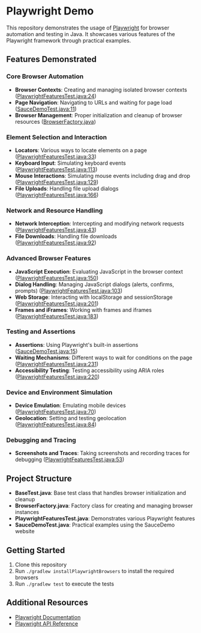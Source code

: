 # Playwright Demo

This repository demonstrates the usage of [Playwright](https://playwright.dev/) for browser automation and testing in Java. It showcases various features of the Playwright framework through practical examples.

## Features Demonstrated

### Core Browser Automation
- **Browser Contexts**: Creating and managing isolated browser contexts ([PlaywrightFeaturesTest.java:24](src/test/java/io/github/densudas/PlaywrightFeaturesTest.java#L24))
- **Page Navigation**: Navigating to URLs and waiting for page load ([SauceDemoTest.java:11](src/test/java/io/github/densudas/SauceDemoTest.java#L11))
- **Browser Management**: Proper initialization and cleanup of browser resources ([BrowserFactory.java](src/test/java/io/github/densudas/BrowserFactory.java))

### Element Selection and Interaction
- **Locators**: Various ways to locate elements on a page ([PlaywrightFeaturesTest.java:33](src/test/java/io/github/densudas/PlaywrightFeaturesTest.java#L33))
- **Keyboard Input**: Simulating keyboard events ([PlaywrightFeaturesTest.java:113](src/test/java/io/github/densudas/PlaywrightFeaturesTest.java#L113))
- **Mouse Interactions**: Simulating mouse events including drag and drop ([PlaywrightFeaturesTest.java:129](src/test/java/io/github/densudas/PlaywrightFeaturesTest.java#L129))
- **File Uploads**: Handling file upload dialogs ([PlaywrightFeaturesTest.java:166](src/test/java/io/github/densudas/PlaywrightFeaturesTest.java#L166))

### Network and Resource Handling
- **Network Interception**: Intercepting and modifying network requests ([PlaywrightFeaturesTest.java:43](src/test/java/io/github/densudas/PlaywrightFeaturesTest.java#L43))
- **File Downloads**: Handling file downloads ([PlaywrightFeaturesTest.java:92](src/test/java/io/github/densudas/PlaywrightFeaturesTest.java#L92))

### Advanced Browser Features
- **JavaScript Execution**: Evaluating JavaScript in the browser context ([PlaywrightFeaturesTest.java:150](src/test/java/io/github/densudas/PlaywrightFeaturesTest.java#L150))
- **Dialog Handling**: Managing JavaScript dialogs (alerts, confirms, prompts) ([PlaywrightFeaturesTest.java:103](src/test/java/io/github/densudas/PlaywrightFeaturesTest.java#L103))
- **Web Storage**: Interacting with localStorage and sessionStorage ([PlaywrightFeaturesTest.java:201](src/test/java/io/github/densudas/PlaywrightFeaturesTest.java#L201))
- **Frames and iFrames**: Working with frames and iframes ([PlaywrightFeaturesTest.java:183](src/test/java/io/github/densudas/PlaywrightFeaturesTest.java#L183))

### Testing and Assertions
- **Assertions**: Using Playwright's built-in assertions ([SauceDemoTest.java:15](src/test/java/io/github/densudas/SauceDemoTest.java#L15))
- **Waiting Mechanisms**: Different ways to wait for conditions on the page ([PlaywrightFeaturesTest.java:231](src/test/java/io/github/densudas/PlaywrightFeaturesTest.java#L231))
- **Accessibility Testing**: Testing accessibility using ARIA roles ([PlaywrightFeaturesTest.java:220](src/test/java/io/github/densudas/PlaywrightFeaturesTest.java#L220))

### Device and Environment Simulation
- **Device Emulation**: Emulating mobile devices ([PlaywrightFeaturesTest.java:70](src/test/java/io/github/densudas/PlaywrightFeaturesTest.java#L70))
- **Geolocation**: Setting and testing geolocation ([PlaywrightFeaturesTest.java:84](src/test/java/io/github/densudas/PlaywrightFeaturesTest.java#L84))

### Debugging and Tracing
- **Screenshots and Traces**: Taking screenshots and recording traces for debugging ([PlaywrightFeaturesTest.java:53](src/test/java/io/github/densudas/PlaywrightFeaturesTest.java#L53))

## Project Structure
- **BaseTest.java**: Base test class that handles browser initialization and cleanup
- **BrowserFactory.java**: Factory class for creating and managing browser instances
- **PlaywrightFeaturesTest.java**: Demonstrates various Playwright features
- **SauceDemoTest.java**: Practical examples using the SauceDemo website

## Getting Started
1. Clone this repository
2. Run `./gradlew installPlaywrightBrowsers` to install the required browsers
3. Run `./gradlew test` to execute the tests

## Additional Resources
- [Playwright Documentation](https://playwright.dev/java/docs/intro)
- [Playwright API Reference](https://playwright.dev/java/docs/api/class-playwright)
